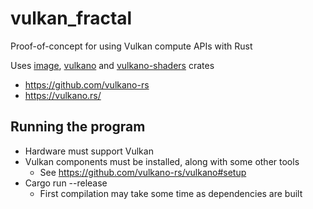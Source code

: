 # vulkan_fractal

Proof-of-concept for using Vulkan compute APIs with Rust

Uses [image](https://crates.io/crates/image), [vulkano](https://crates.io/crates/vulkano) and [vulkano-shaders](https://crates.io/crates/vulkano-shaders) crates

* https://github.com/vulkano-rs
* https://vulkano.rs/

## Running the program
 
* Hardware must support Vulkan
* Vulkan components must be installed, along with some other tools
  * See https://github.com/vulkano-rs/vulkano#setup
* Cargo run --release
  * First compilation may take some time as dependencies are built
